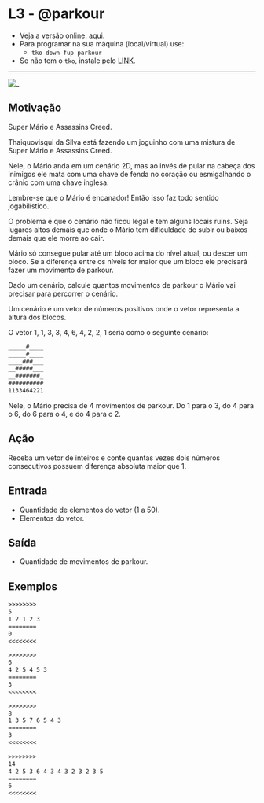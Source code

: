 # L3 - @parkour

- Veja a versão online: [aqui.](https://github.com/qxcodefup/arcade/blob/master/base/parkour/Readme.md)
- Para programar na sua máquina (local/virtual) use:
  - `tko down fup parkour`
- Se não tem o `tko`, instale pelo [LINK](https://github.com/senapk/tko#tko).

---

![_](https://raw.githubusercontent.com/qxcodefup/arcade/master/base/parkour/cover.jpg)

## Motivação

Super Mário e Assassins Creed.

Thaiquovisqui da Silva está fazendo um joguinho com uma mistura de Super Mário e Assassins Creed.

Nele, o Mário anda em um cenário 2D, mas ao invés de pular na cabeça dos inimigos ele mata com uma chave de fenda no coração ou esmigalhando o crânio com uma chave inglesa.

Lembre-se que o Mário é encanador! Então isso faz todo sentido jogabilístico.

O problema é que o cenário não ficou legal e tem alguns locais ruins. Seja lugares altos demais que onde o Mário tem dificuldade de subir ou baixos demais que ele morre ao cair.

Mário só consegue pular até um bloco acima do nível atual, ou descer um bloco. Se a diferença entre os
níveis for maior que um bloco ele precisará fazer um movimento de parkour.

Dado um cenário, calcule quantos movimentos de parkour o Mário vai precisar para percorrer o cenário.

Um cenário é um vetor de números positivos onde o vetor representa a altura dos blocos.

O vetor 1, 1, 3, 3, 4, 6, 4, 2, 2, 1 seria como o seguinte cenário:

``` txt
_____#____
_____#____
____###___
__#####___
__#######_
##########
1133464221
```

Nele, o Mário precisa de 4 movimentos de parkour. Do 1 para o 3, do 4 para o 6, do 6 para o 4, e do 4 para o 2.

## Ação

Receba um vetor de inteiros e conte quantas vezes dois números consecutivos possuem diferença absoluta maior que 1.

## Entrada

* Quantidade de elementos do vetor (1 a 50).
* Elementos do vetor.  

## Saída

* Quantidade de movimentos de parkour.  

## Exemplos

``` txt
>>>>>>>>
5
1 2 1 2 3
========
0
<<<<<<<<

>>>>>>>>
6
4 2 5 4 5 3
========
3
<<<<<<<<

>>>>>>>>
8
1 3 5 7 6 5 4 3
========
3
<<<<<<<<

>>>>>>>>
14
4 2 5 3 6 4 3 4 3 2 3 2 3 5
========
6
<<<<<<<<
```
